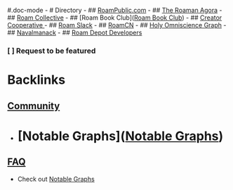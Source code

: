 #.doc-mode
    - # Directory
    - ## [RoamPublic.com](https://www.roampublic.com/all-texts/)
    - ## [The Roaman Agora](https://roamresearch.com/#/app/The-Roaman-Agora/page/wujSyfjAu)
    - ## [Roam Collective](https://roamresearch.com/#/app/Roam-Collective/page/MorTyZR-2)
        - ## [Roam Book Club]([Roam Book Club](<Roam Book Club.md>))
        - ## [Creator Cooperative ](https://roamresearch.com/#/app/Creator-Cooperative)
    - ## [Roam Slack](https://roamresearch.com/#/app/roam-slack)
        - ## [RoamCN](https://roamresearch.com/#/app/RoamCN)
        - ## [Holy Omniscience Graph](https://roamresearch.com/#/app/holy-omniscience/page/c3Z8Q3cb_)
    - ## [Navalmanack](https://roamresearch.com/#/app/Navalmanack)
    - ## [Roam Depot Developers](https://roamresearch.com/#/app/roam-depot-developers)

### [ ] Request to be featured

# Backlinks
## [Community](<Community.md>)
- # [Notable Graphs]([Notable Graphs](<Notable Graphs.md>))

## [FAQ](<FAQ.md>)
- Check out [Notable Graphs](<Notable Graphs.md>)

